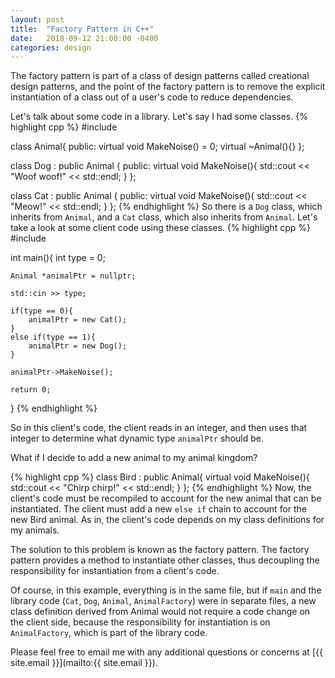 ```yaml
---
layout: post
title:  "Factory Pattern in C++"
date:   2018-09-12 21:00:00 -0400
categories: design
---
```

<!-- You’ll find this post in your `_posts` directory. Go ahead and edit it and re-build the site to see your changes. You can rebuild the site in many different ways, but the most common way is to run `jekyll serve`, which launches a web server and auto-regenerates your site when a file is updated.

To add new posts, simply add a file in the `_posts` directory that follows the convention `YYYY-MM-DD-name-of-post.ext` and includes the necessary front matter. Take a look at the source for this post to get an idea about how it works.

Jekyll also offers powerful support for code snippets: -->
<!--
I have been a longtime macOS user since I started college, staying
as far away from Windows as I could. That was mainly due to my college's use
of Red Hat Enterprise Linux and macOS's command line utilities and Homebrew
out of the box being
a near approximation for RHEL's utilities.  -->

The factory pattern is part of a class of design patterns called
creational design patterns, and
the point of the factory pattern is to remove the explicit instantiation
of a class out of a user's code to reduce dependencies.

Let's talk about some code in a library. Let's say I had some classes.
{% highlight cpp %}
#include <iostream>

class Animal{
public:
    virtual void MakeNoise() = 0;
    virtual ~Animal(){}
};

class Dog : public Animal {
public:
    virtual void MakeNoise(){
        std::cout << "Woof woof!" << std::endl;
    }
};

class Cat : public Animal {
public:
    virtual void MakeNoise(){
        std::cout << "Meow!" << std::endl;
    }
};
{% endhighlight %}
So there is a `Dog` class, which inherits from `Animal`, and a `Cat` class,
which also inherits from `Animal`.
Let's take a look at some client code using these classes.
{% highlight cpp %}
#include <iostream>

int main(){
    int type = 0;

    Animal *animalPtr = nullptr;

    std::cin >> type;

    if(type == 0){
        animalPtr = new Cat();
    }
    else if(type == 1){
        animalPtr = new Dog();
    }

    animalPtr->MakeNoise();

    return 0;
}
{% endhighlight %}

So in this client's code, the client reads in an integer, and then uses
that integer to determine what dynamic type `animalPtr` should be.

What if I decide to add a new animal to my animal kingdom?

{% highlight cpp %}
class Bird : public Animal{
    virtual void MakeNoise(){
        std::cout << "Chirp chirp!" << std::endl;
    }
};
{% endhighlight %}
Now, the client's code must be recompiled to account for the new animal
that can be instantiated. The client must add a new
`else if` chain to account for the new Bird animal. 
As in, the client's code depends on my
class definitions for my animals.

The solution to this problem is known as the factory pattern.
The factory pattern provides a method to instantiate other classes,
thus decoupling the responsibility for instantiation from a client's code.

<script src="https://gist.github.com/cmorterud/04f33ff8eb1bcfba0138f0e945671d7b.js"></script>

Of course, in this example, everything is in the same file, but if `main`
and the library code (`Cat`, `Dog`, `Animal`, `AnimalFactory`)
were in separate files, a new class definition derived from Animal
would not require a code change on the client side, because
the responsibility for instantiation is on `AnimalFactory`, which
is part of the library code.

Please feel free to email me with any additional questions or concerns at
[{{ site.email }}](mailto:{{ site.email }}).
